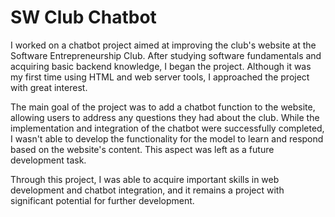# SW Club Chatbot
I worked on a chatbot project aimed at improving the club's website at the Software Entrepreneurship Club. After studying software fundamentals and acquiring basic backend knowledge, I began the project. Although it was my first time using HTML and web server tools, I approached the project with great interest.

The main goal of the project was to add a chatbot function to the website, allowing users to address any questions they had about the club. While the implementation and integration of the chatbot were successfully completed, I wasn't able to develop the functionality for the model to learn and respond based on the website's content. This aspect was left as a future development task.

Through this project, I was able to acquire important skills in web development and chatbot integration, and it remains a project with significant potential for further development.
